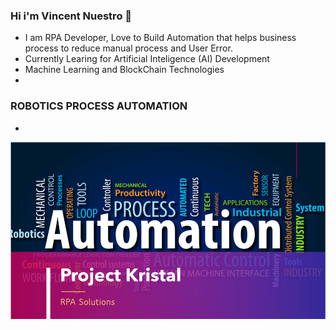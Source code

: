 ### Hi i'm Vincent Nuestro 👋
- I am RPA Developer, Love to Build Automation that helps business process to reduce manual process and User Error.
- Currently  Learing for Artificial Inteligence (AI) Development
- Machine Learning and BlockChain Technologies
-
### ROBOTICS PROCESS AUTOMATION
-

![](projectKristal.png)


<!--
**nuestrovincent/nuestrovincent** is a ✨ _special_ ✨ repository because its `README.md` (this file) appears on your GitHub profile.

Here are some ideas to get you started:

- 🔭 I’m currently working on ...
- 🌱 I’m currently learning ...
- 👯 I’m looking to collaborate on ...
- 🤔 I’m looking for help with ...
- 💬 Ask me about ...
- 📫 How to reach me: ...
- 😄 Pronouns: ...
- ⚡ Fun fact: ...
-->
